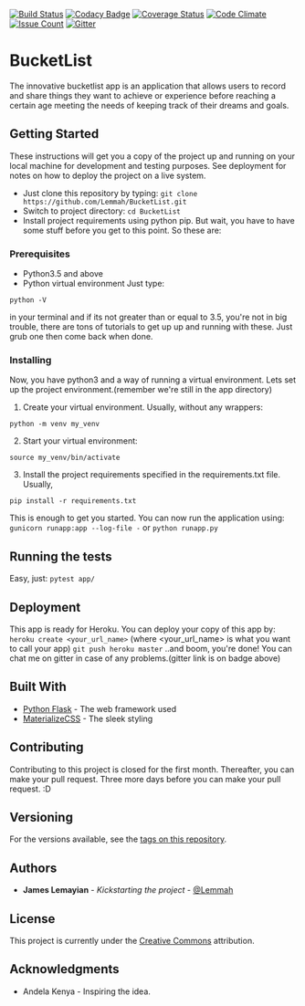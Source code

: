 [![Build Status](https://travis-ci.org/Lemmah/BucketList.svg?branch=master)](https://travis-ci.org/Lemmah/BucketList)	[![Codacy Badge](https://api.codacy.com/project/badge/Grade/bff633e4448a45fb89162788a3841246)](https://www.codacy.com/app/Lemmah/BucketList?utm_source=github.com&amp;utm_medium=referral&amp;utm_content=Lemmah/BucketList&amp;utm_campaign=Badge_Grade)	[![Coverage Status](https://coveralls.io/repos/github/Lemmah/BucketList/badge.svg)](https://coveralls.io/github/Lemmah/BucketList)	[![Code Climate](https://codeclimate.com/github/Lemmah/BucketList/badges/gpa.svg)](https://codeclimate.com/github/Lemmah/BucketList/)	[![Issue Count](https://codeclimate.com/github/Lemmah/BucketList/badges/issue_count.svg)](https://codeclimate.com/github/Lemmah/BucketList/) [![Gitter](https://img.shields.io/gitter/room/nwjs/nw.js.svg)](https://gitter.im/lemmah/)

# BucketList

The innovative bucketlist app is an application that allows users  to record and share things they want to achieve or experience before reaching a certain age meeting the needs of keeping track of their dreams and goals.

## Getting Started

These instructions will get you a copy of the project up and running on your local machine for development and testing purposes. See deployment for notes on how to deploy the project on a live system.
- Just clone this repository by typing: `git clone https://github.com/Lemmah/BucketList.git`
- Switch to project directory: `cd BucketList`
- Install project requirements using python pip. But wait, you have to have some stuff before you get to this point. So these are:

### Prerequisites

- Python3.5 and above
- Python virtual environment
Just type:
```
python -V
```
in your terminal and if its not greater than or equal to 3.5, you're not in big trouble, there are tons of tutorials to get up up and running with these. Just grub one then come back when done.

### Installing

Now, you have python3 and a way of running a virtual environment. Lets set up the project environment.(remember we're still in the app directory)

1. Create your virtual environment. Usually, without any wrappers:
```
python -m venv my_venv
```
2. Start your virtual environment:
```
source my_venv/bin/activate
```
3. Install the project requirements specified in the requirements.txt file. Usually,
```
pip install -r requirements.txt
```

This is enough to get you started.
You can now run the application using:
`gunicorn runapp:app --log-file -`
or
`python runapp.py`


## Running the tests

Easy, just:
`pytest app/`

## Deployment

This app is ready for Heroku. You can deploy your copy of this app by:
`heroku create <your_url_name>` (where <your_url_name> is what you want to call your app)
`git push heroku master` 
..and boom, you're done! You can chat me on gitter in case of any problems.(gitter link is on badge above)

## Built With

* [Python Flask](https://www.fullstackpython.com/flask.html) - The web framework used
* [MaterializeCSS](https://materializecss.com) - The sleek styling

## Contributing

Contributing to this project is closed for the first month. Thereafter, you can make your pull request. Three more days before you can make your pull request. :D

## Versioning

For the versions available, see the [tags on this repository](https://github.com/lemmah/BucketList/tags). 

## Authors

* **James Lemayian** - *Kickstarting the project* - [@Lemmah](https://github.com/lemmah)


## License

This project is currently under the [Creative Commons](https://creativecommons.org/) attribution.

## Acknowledgments

* Andela Kenya - Inspiring the idea.

